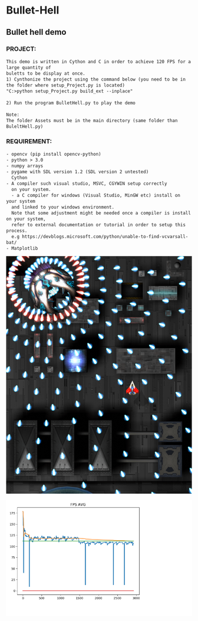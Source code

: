 # Bullet-Hell

## Bullet hell demo

### PROJECT:
```
This demo is written in Cython and C in order to achieve 120 FPS for a large quantity of 
buletts to be display at once.
1) Cynthonize the project using the command below (you need to be in the folder where setup_Project.py is located)
"C:>python setup_Project.py build_ext --inplace"

2) Run the program BulletHell.py to play the demo

Note:
The folder Assets must be in the main directory (same folder than BuleltHell.py)
```

### REQUIREMENT:
```
- opencv (pip install opencv-python)
- python > 3.0
- numpy arrays
- pygame with SDL version 1.2 (SDL version 2 untested)
  Cython
- A compiler such visual studio, MSVC, CGYWIN setup correctly
  on your system.
  - a C compiler for windows (Visual Studio, MinGW etc) install on your system 
  and linked to your windows environment.
  Note that some adjustment might be needed once a compiler is install on your system, 
  refer to external documentation or tutorial in order to setup this process.
  e.g https://devblogs.microsoft.com/python/unable-to-find-vcvarsall-bat/
- Matplotlib 
```
![alt text](https://github.com/yoyoberenguer/Bullet-Hell/blob/master/screenshot1655.png)


![alt text](https://github.com/yoyoberenguer/Bullet-Hell/blob/master/FPS.png)
